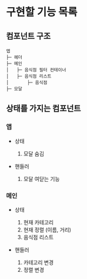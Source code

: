# 구현할 기능 목록

## 컴포넌트 구조

```
앱
├─ 헤더
├─ 메인
│   ├─ 음식점 필터 컨테이너
│   ├─ 음식점 리스트
│       ├─ 음식점
├─ 모달
```

## 상태를 가지는 컴포넌트

### 앱

- 상태

  1. 모달 숨김

- 핸들러

  1. 모달 여닫는 기능

### 메인

- 상태

  1. 현재 카테고리
  2. 현재 정렬 (이름, 거리)
  3. 음식점 리스트

- 핸들러

  1. 카테고리 변경
  2. 정렬 변경
